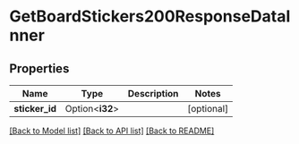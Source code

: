 # GetBoardStickers200ResponseDataInner

## Properties

Name | Type | Description | Notes
------------ | ------------- | ------------- | -------------
**sticker_id** | Option<**i32**> |  | [optional]

[[Back to Model list]](../README.md#documentation-for-models) [[Back to API list]](../README.md#documentation-for-api-endpoints) [[Back to README]](../README.md)


